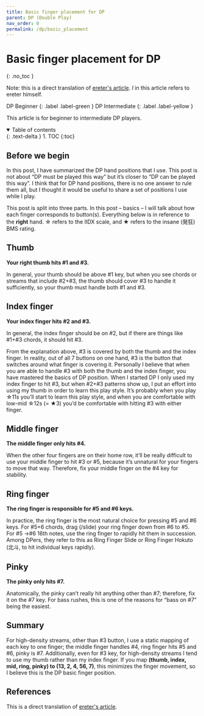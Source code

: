 ```yaml
---
title: Basic finger placement for DP
parent: DP (Double Play)
nav_order: 0
permalink: /dp/basic_placement
---
```


# Basic finger placement for DP
{: .no_toc }

Note: this is a direct translation of [ereter's article](https://ereterblog.wordpress.com/2016/11/19/dp-%EC%86%90%EB%B0%B0%EC%B9%98-%EA%B8%B0%EB%B3%B8%ED%8E%B8/). *I* in this article refers to ereter himself.

DP Beginner {: .label .label-green } DP Intermediate {: .label .label-yellow }

This article is for beginner to intermediate DP players.

<details open markdown="block">
  <summary>
    Table of contents
  </summary>
  {: .text-delta }
1. TOC
{:toc}
</details>

## Before we begin

In this post, I have summarized the DP hand positions that I use. This post is not about “DP must be played this way” but it’s closer to “DP can be played this way”. I think that for DP hand positions, there is no one answer to rule them all, but I thought it would be useful to share a set of positions I use while I play.

This post is split into three parts. In this post – basics – I will talk about how each finger corresponds to button(s). Everything below is in reference to the **right** hand. ☆ refers to the IIDX scale, and ★ refers to the insane (発狂) BMS rating.

## Thumb

**Your right thumb hits #1 and #3.**

In general, your thumb should be above #1 key, but when you see chords or streams that include #2+#3, the thumb should cover #3 to handle it sufficiently, so your thumb must handle both #1 and #3.

## Index finger

**Your index finger hits #2 and #3.**

In general, the index finger should be on #2, but if there are things like #1+#3 chords, it should hit #3.

From the explanation above, #3 is covered by both the thumb and the index finger. In reality, out of all 7 buttons on one hand, #3 is the button that switches around what finger is covering it. Personally I believe that when you are able to handle #3 with both the thumb and the index finger, you have mastered the basics of DP position. When I started DP I only used my index finger to hit #3, but when #2+#3 patterns show up, I put an effort into using my thumb in order to learn this play style. It’s probably when you play ☆11s you’ll start to learn this play style, and when you are comfortable with low-mid ☆12s (= ★3) you’d be comfortable with hitting #3 with either finger.

## Middle finger

**The middle finger only hits #4.**

When the other four fingers are on their home row, it’ll be really difficult to use your middle finger to hit #3 or #5, because it’s unnatural for your fingers to move that way. Therefore, fix your middle finger on the #4 key for stability.

## Ring finger

**The ring finger is responsible for #5 and #6 keys.**

In practice, the ring finger is the most natural choice for pressing #5 and #6 keys. For #5+6 chords, drag (/slide) your ring finger down from #6 to #5. For #5 ->#6 16th notes, use the ring finger to rapidly hit them in succession. Among DPers, they refer to this as Ring Finger Slide or Ring Finger Hokuto (北斗, to hit individual keys rapidly).

## Pinky

**The pinky only hits #7.**

Anatomically, the pinky can’t really hit anything other than #7; therefore, fix it on the #7 key. For bass rushes, this is one of the reasons for “bass on #7” being the easiest.

## Summary

For high-density streams, other than #3 button, I use a static mapping of each key to one finger; the middle finger handles #4, ring finger hits #5 and #6, pinky is #7. Additionally, even for #3 key, for high-density streams I tend to use my thumb rather than my index finger. If you map **(thumb, index, mid, ring, pinky) to (13, 2, 4, 56, 7)**, this minimizes the finger movement, so I believe this is the DP basic finger position.

## References

This is a direct translation of [ereter's article](https://ereterblog.wordpress.com/2016/11/19/dp-%EC%86%90%EB%B0%B0%EC%B9%98-%EA%B8%B0%EB%B3%B8%ED%8E%B8/).

